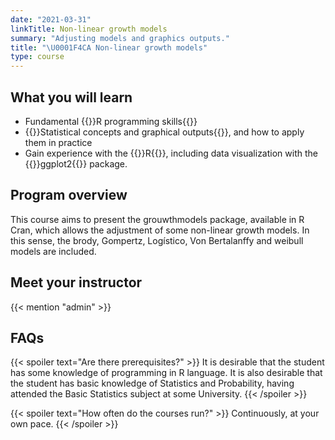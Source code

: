 ```yaml
---
date: "2021-03-31"
linkTitle: Non-linear growth models
summary: "Adjusting models and graphics outputs."
title: "\U0001F4CA Non-linear growth models"
type: course
---
```



## What you will learn

- Fundamental {{<hl>}}R programming skills{{</hl>}}
- {{<hl>}}Statistical concepts and graphical outputs{{</hl>}}, and how to apply them in practice
- Gain experience with the {{<hl>}}R{{</hl>}}, including data visualization with the {{<hl>}}ggplot2{{</hl>}} package.

## Program overview

This course aims to present the grouwthmodels package, available in R Cran, which allows the adjustment of some non-linear growth models. In this sense, the brody, Gompertz, Logístico, Von Bertalanffy and weibull models are included.


## Meet your instructor

{{< mention "admin" >}}

## FAQs

{{< spoiler text="Are there prerequisites?" >}}
It is desirable that the student has some knowledge of programming in R language. It is also desirable that the student has basic knowledge of Statistics and Probability, having attended the Basic Statistics subject at some University.
{{< /spoiler >}}

{{< spoiler text="How often do the courses run?" >}}
Continuously, at your own pace.
{{< /spoiler >}}





